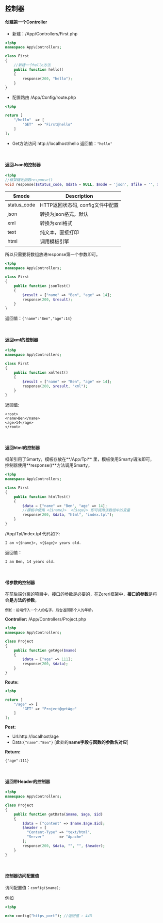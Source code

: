 ## 控制器

#### 创建第一个Controller

- 新建：/App/Controllers/First.php

``` php
<?php
namespace App\Controllers;

class First
{
  	//新建一个hello方法
    public function hello()
    {
        response(200, "hello");
    }
}
```

- 配置路由 /App/Config/route.php

``` php
<?php

return [
    "/hello"  => [
        "GET"  => "First@hello"
    ]
];
```

- Get方法访问 http://localhost/hello 返回值：`"hello"`

<br/>

#### 返回Json的控制器

``` php
<?php
//框架辅佐函数response()
void response($status_code, $data = NULL, $mode = 'json', $file = '', $header = "")
```

| $mode       | Description            |
| ----------- | ---------------------- |
| status_code | HTTP返回状态码, config文件中配置 |
| json        | 转换为json格式，默认           |
| xml         | 转换为xml格式               |
| text        | 纯文本，直接打印               |
| html        | 调用模板引擎                 |

所以只需要将数组放进response第一个参数即可。

``` php
<?php
namespace App\Controllers;

class First
{
    public function jsonTest()
    {
        $result = ["name" => "Ben", "age" => 14];
        response(200, $result);
    }
}
```

返回值：`{"name":"Ben","age":14}`

<br/>

#### 返回xml的控制器

``` php
<?php
namespace App\Controllers;

class First
{
    public function xmlTest()
    {
        $result = ["name" => "Ben", "age" => 14];
        response(200, $result, "xml");
    }
}
```

返回值:

``` 
<root>
<name>Ben</name>
<age>14</age>
</root>
```

<br/>

#### 返回html的控制器

框架引用了Smarty，模板存放在**/App/Tpl** 里，模板使用Smarty语法即可，控制器使用**response()**方法调用Smarty。

``` php
<?php
namespace App\Controllers;

class First
{
    public function htmlTest()
    {
        $data = ["name" => "Ben", "age" => 14];
      	//模板中使用 <{$name}>  <{$age}> 即可调用该数组中的变量
        response(200, $data, "html", "index.tpl");
    }
}
```

/App/Tpl/index.tpl 代码如下:

``` 
I am <{$name}>, <{$age}> years old.
```

返回值：

``` 
I am Ben, 14 years old.
```

<br/>

#### 带参数的控制器

在前后端分离的项目中，接口的参数是必要的，在Zereri框架中，**接口的参数**是将会**是方法的参数**。

`例如：前端传入一个人的名字，后台返回那个人的年龄。`

**Controller:**    /App/Controllers/Project.php

``` php
<?php
namespace App\Controllers;

class Project
{
    public function getAge($name)
    {
        $data = ["age" => 111];
        response(200, $data);
    }
}
```

**Route:**

``` php
<?php

return [
    "/age" => [
        "GET" => "Project@getAge"
    ]
];
```

**Post:**

- Url:http://localhost/age
- Data:`{"name":"Ben"}`       [此处的**name字段与函数的参数名对应**]

**Return:**

``` 
{"age":111}
```

<br/>

#### 返回带Header的控制器

``` php
<?php
namespace App\Controllers;

class Project
{
    public function getData($name, $age, $id)
    {
        $data = ["content" => $name.$age.$id];
      	$header = [
          "Content-Type" => "text/html",
          "Server" 		 => "Apache"
        ];
        response(200, $data, "", "", $header);
    }
}
```

<br/>

#### 控制器访问配置值

访问配置值：`config($name);` 

例如

``` php
<?php

echo config("https_port"); //返回值 : 443
```

